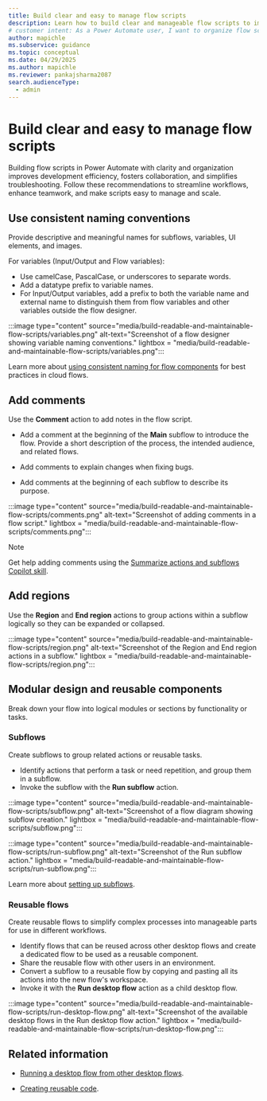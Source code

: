 ```yaml
---
title: Build clear and easy to manage flow scripts
description: Learn how to build clear and manageable flow scripts to improve efficiency, teamwork, and troubleshooting in Power Automate.
# customer intent: As a Power Automate user, I want to organize flow scripts clearly so that I can improve development efficiency and troubleshooting.
author: mapichle
ms.subservice: guidance
ms.topic: conceptual
ms.date: 04/29/2025
ms.author: mapichle
ms.reviewer: pankajsharma2087
search.audienceType:
  - admin
---
```


# Build clear and easy to manage flow scripts

Building flow scripts in Power Automate with clarity and organization improves development efficiency, fosters collaboration, and simplifies troubleshooting. Follow these recommendations to streamline workflows, enhance teamwork, and make scripts easy to manage and scale.

## Use consistent naming conventions

Provide descriptive and meaningful names for subflows, variables, UI elements, and images.

For variables (Input/Output and Flow variables):

- Use camelCase, PascalCase, or underscores to separate words.  
- Add a datatype prefix to variable names.  
- For Input/Output variables, add a prefix to both the variable name and external name to distinguish them from flow variables and other variables outside the flow designer.

:::image type="content" source="media/build-readable-and-maintainable-flow-scripts/variables.png" alt-text="Screenshot of a flow designer showing variable naming conventions." lightbox = "media/build-readable-and-maintainable-flow-scripts/variables.png":::

Learn more about [using consistent naming for flow components](/power-automate/guidance/coding-guidelines/use-consistent-naming-conventions) for best practices in cloud flows.  

## Add comments

Use the **Comment** action to add notes in the flow script.

- Add a comment at the beginning of the **Main** subflow to introduce the flow. Provide a short description of the process, the intended audience, and related flows.

- Add comments to explain changes when fixing bugs.

- Add comments at the beginning of each subflow to describe its purpose.

:::image type="content" source="media/build-readable-and-maintainable-flow-scripts/comments.png" alt-text="Screenshot of adding comments in a flow script." lightbox = "media/build-readable-and-maintainable-flow-scripts/comments.png":::

> [!NOTE]  
> Get help adding comments using the [Summarize actions and subflows Copilot skill](/power-automate/desktop-flows/copilot-in-power-automate-for-desktop#use-copilot-to-summarize-actions-and-subflows-preview).

## Add regions

Use the **Region** and **End region** actions to group actions within a subflow logically so they can be expanded or collapsed.

:::image type="content" source="media/build-readable-and-maintainable-flow-scripts/region.png" alt-text="Screenshot of the Region and End region actions in a subflow." lightbox = "media/build-readable-and-maintainable-flow-scripts/region.png":::

## Modular design and reusable components

Break down your flow into logical modules or sections by functionality or tasks.

### Subflows

Create subflows to group related actions or reusable tasks.

- Identify actions that perform a task or need repetition, and group them in a subflow.  
- Invoke the subflow with the **Run subflow** action.

:::image type="content" source="media/build-readable-and-maintainable-flow-scripts/subflow.png" alt-text="Screenshot of a flow diagram showing subflow creation." lightbox = "media/build-readable-and-maintainable-flow-scripts/subflow.png":::

:::image type="content" source="media/build-readable-and-maintainable-flow-scripts/run-subflow.png" alt-text="Screenshot of the Run subflow action." lightbox = "media/build-readable-and-maintainable-flow-scripts/run-subflow.png":::

Learn more about [setting up subflows](/power-automate/desktop-flows/designer-workspace#setting-up-subflows).

### Reusable flows

Create reusable flows to simplify complex processes into manageable parts for use in different workflows.

- Identify flows that can be reused across other desktop flows and create a dedicated flow to be used as a reusable component.  
- Share the reusable flow with other users in an environment.  
- Convert a subflow to a reusable flow by copying and pasting all its actions into the new flow's workspace.  
- Invoke it with the **Run desktop flow** action as a child desktop flow.

:::image type="content" source="media/build-readable-and-maintainable-flow-scripts/run-desktop-flow.png" alt-text="Screenshot of the available desktop flows in the Run desktop flow action." lightbox = "media/build-readable-and-maintainable-flow-scripts/run-desktop-flow.png":::

## Related information

- [Running a desktop flow from other desktop flows](/power-automate/desktop-flows/how-to/run-desktop-flow-action).

- [Creating reusable code](/power-automate/guidance/coding-guidelines/create-reusable-code).  

